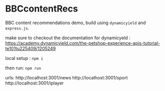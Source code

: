 # BBCcontentRecs
BBC content recommendations demo, build using `dynamicyield` and `express.js`.

make sure to checkout the documentation for dynamicyeld : https://academy.dynamicyield.com/the-petshop-experience-apis-tutorial-te101tu225409/1205249

local setup :
`npm i`

then run:
`npm run`

urls: http://localhost:3001/news
      http://localhost:3001/sport
      http://localhost:3001/iplayer
      
